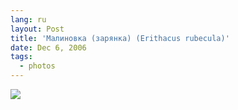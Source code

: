 ```yaml
---
lang: ru
layout: Post
title: 'Малиновка (зарянка) (Erithacus rubecula)'
date: Dec 6, 2006
tags:
  - photos
---
```


![](http://wow.sapegin.me/211Z0e3M0T0E/MG-6247-lj.jpg)
